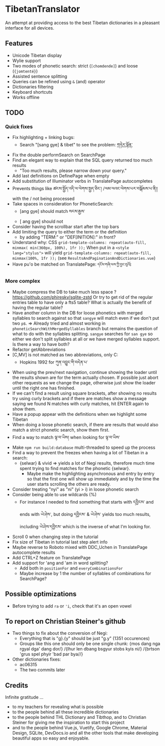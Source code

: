 # TibetanTranslator

An attempt at providing access to the best Tibetan dictionaries in a pleasant
interface for all devices.

## Features

* Unicode Tibetan display
* Wylie support
* Two modes of phonetic search: strict (`[chomdende]`) and loose (`{jomtenté}`)
* Assisted sentence splitting
* Queries can be refined using `&` (and) operator
* Dictionaries filtering
* Keyboard shortcuts
* Works offline

## TODO

### Quick fixes

* Fix highlighting + linking bugs:
  * Search "[sang gye] & tibet" to see the problem:
    <span class="<em>tibet</em>an"><span class="<em>tibet</em>an"><a href="#/define/གཏེར་སྟོན་">གཏེར་སྟོན་</a></span></span>
* Fix the double performSearch on SearchPage
* Find an elegant way to explain that the SQL query returned too much results
  * "Too much results, please narrow down your query."
* Add last definitions on DefinePage when empty
* Add substitution of Illuminator verbs in TranslatePage autocompletes
* Prevents things like ཚངས་སྤྱོད་འདི་ལ་ལེགས་སྤྱད་ཅིང་། /ལམ་ལའང་ལེགས་པར་བསྒོམས་པ་ནི།།
  with the / not being processed
* Take spaces in consideration for PhoneticSearch:
  * [ang gye] should match སངས་རྒྱས་
  * [ ang gye] should not
* Consider having the scrollbar start after the top bars
* Add limiting the query to either the term or the definition
  * by adding "TERM:" or "DEF[INITION]:" in front?
* Understand why:
  CSS `grid-template-columns: repeat(auto-fill, minmax( min(360px, 100%), 1fr ));`
  When put in a `<style lang="stylus">` will yield
  `grid-template-columns: repeat(auto-fill, minmax(100%, 1fr ));`
  (see `ResultsAndPaginationAndDictionaries.vue`)
* Have pu'o be matched on TranslatePage:
  `དངོས་གཞི་ལས་ཀྱི་བྱང་བུའོ༔`

### More complex

* Maybe compress the DB to take much less space ?
  https://github.com/phiresky/sqlite-zstd
  Or try to get rid of the regular entries table to have only a fts5 table?
  What is actually the benefit of having the regular table?
* Have another column in the DB for loose phonetics with merged syllables
  to search against so that `sangye` will match even if we don't put two `p`s.
  => Already tried and almost working in `phoneticSearchWithMergedSyllables`
     branch but remains the question of what to do with the syllables splitting.
     `sangye` searches for `san gye` so either we don't split syllables at all
     or we have merged syllables support. Is there a way to have both?
* Refactor getAbbreviations
* [C,MV] is not matched as two abbreviations, only C:
  * Hopkins 1992 for ཀུན་འབྱུང་གི་བདེན་པ་
* When using the prev/next navigation, continue showing the loader until the
  results shown are for the term actually chosen. If possible just abort other
  requests as we change the page, otherwise just show the loader until the
  right one has finished.
* If we can't find a result using square brackets, after showing no results
  try using curly brackets and if there are matches show a message saying we
  found N matches with curly matches, hit ENTER again to show them.
* Have a popup appear with the definitions when we highlight some Tibetan
* When doing a loose phonetic search, if there are results that would also
  match a strict phonetic search, show them first.
* Find a way to match ལྟ་བ་ཡིས། when looking for ལྟ་བ་ཡིས་
* Make `npm run build:database` multi-threaded to speed up the process
* Find a way to prevent the freezes when having a lot of Tibetan in a search:
  * {selwar} & vivid => yields a lot of Negi results, therefore much time spent
    trying to find matches for the phonetic {selwar}.
    * Maybe make the highlighting asynchronous and entry by entry so that the first
      one will show up immediately and by the time the user starts scrolling the
      others are ready.
* Consider treating "nyi" as "ni" (yi > i) in loose phonetic search
* Consider being able to use wildcards (%)
  * For instance I needed to find something that starts with དབྱིངས་ and ends
    with ཡེ་ཤེས་, but doing དབྱིངས་ & ཡེ་ཤེས་ yields too much results, including
    ཡེ་ཤེས་དབྱིངས་ which is the inverse of what I'm looking for.
* Scroll 0 when changing step in the tutorial
* Fix size of Tibetan in tutorial last step alert info
* Maybe reverse to Roboto mixed with DDC_Uchen in TranslatePage autocomplete results
* Add CTRL+Z feature on TranslatePage
* Add support for 'ang and 'am in word splitting?
  * Add both in `positionFor` and `everyCombinationsFor`
  * Maybe increase by 1 the number of syllables of combinations for SearchPage?

## Possible optimizations

* Before trying to add `ra` or `'i`, check that it's an open vowel

## To report on Christian Steiner's github

* Two things to fix about the conversion of Negi:
  * Everything that is "g}\.{y" should be just "g.y" (1351 occurences)
  * Groups like this one should only be one single chunk:
    {mos dang nga rgyal dga' dang dor/} /{lhur len dbang bsgyur stobs kyis ni/} /{brtson 'grus spel phyir 'bad par bya//}
* Other dictionaries fixes:
  * ac06315
  * The two commits later

## Credits

Infinite gratitude ...
* to my teachers for revealing what is possible
* to the people behind all these incredible dictionaries
* to the people behind THL Dictionary and Tibthop, and to Christian Steiner
  for giving me the inspiration to start this project
* and to the people behind Vue.js, Vuetify, Google Chrome, Material Design,
  SQLite, DevDocs.io and all the other tools that make developing beautiful
  apps so easy and enjoyable.